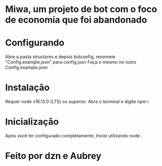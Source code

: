 # Miwa, um projeto de bot com o foco de economia que foi abandonado

# Configurando
Abre a pasta structures e depois botconfig, renomeie "Config.example.json" para config.json
Faça o mesmo no outro Config.example.json

# Instalação
Requer node v16.13.0 (LTS) ou superior.
Abra o terminal e digite npm i

# Inicialização
Após você ter configurado completamente, Inicie utilizando
node .


# Feito por dzn e Aubrey
